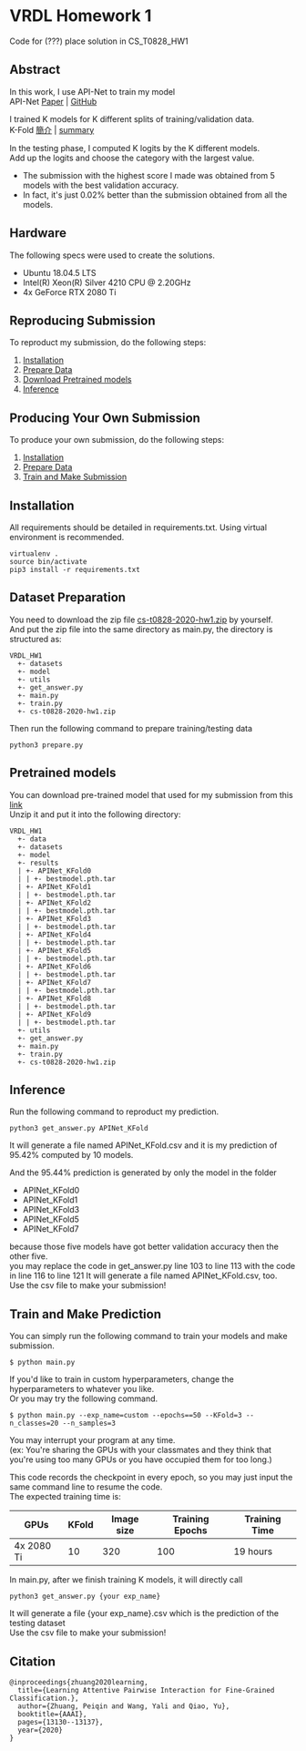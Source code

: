 # VRDL Homework 1
Code for (???) place solution in CS_T0828_HW1

## Abstract
In this work, I use API-Net to train my model<br>
API-Net [Paper](https://arxiv.org/pdf/2002.10191.pdf) | [GitHub](https://github.com/PeiqinZhuang/API-Net)

I trained K models for K different splits of training/validation data.<br>
K-Fold [簡介](https://medium.com/@chih.sheng.huang821/%E4%BA%A4%E5%8F%89%E9%A9%97%E8%AD%89-cross-validation-cv-3b2c714b18db) | [summary](https://medium.com/datadriveninvestor/k-fold-cross-validation-6b8518070833)

In the testing phase, I computed K logits by the K different models.<br>
Add up the logits and choose the category with the largest value.

- The submission with the highest score I made was obtained from 5 models with the best validation accuracy.
- In fact, it's just 0.02% better than the submission obtained from all the models.

## Hardware
The following specs were used to create the solutions.
- Ubuntu 18.04.5 LTS
- Intel(R) Xeon(R) Silver 4210 CPU @ 2.20GHz
- 4x GeForce RTX 2080 Ti

## Reproducing Submission
To reproduct my submission, do the following steps:
1. [Installation](#installation)
2. [Prepare Data](#dataset-preparation)
3. [Download Pretrained models](#pretrained-models)
4. [Inference](#inference)

## Producing Your Own Submission
To produce your own submission, do the following steps:
1. [Installation](#installation)
2. [Prepare Data](#dataset-preparation)
3. [Train and Make Submission](#train-and-make-prediction)

## Installation
All requirements should be detailed in requirements.txt. Using virtual environment is recommended.
```
virtualenv .
source bin/activate
pip3 install -r requirements.txt
```

## Dataset Preparation
You need to download the zip file [cs-t0828-2020-hw1.zip](https://www.kaggle.com/c/cs-t0828-2020-hw1/data) by yourself.<br>
And put the zip file into the same directory as main.py, the directory is structured as:
```
VRDL_HW1
  +- datasets
  +- model
  +- utils
  +- get_answer.py
  +- main.py
  +- train.py
  +- cs-t0828-2020-hw1.zip
```
Then run the following command to prepare training/testing data
```
python3 prepare.py
```


## Pretrained models
You can download pre-trained model that used for my submission from this [link](https://drive.google.com/file/d/1Ii6O2ym1O1gQxxTpdQc5wSeMjXqOuB-9/view?usp=sharing)<br>
Unzip it and put it into the following directory:
```
VRDL_HW1
  +- data
  +- datasets
  +- model
  +- results
  | +- APINet_KFold0
  | | +- bestmodel.pth.tar
  | +- APINet_KFold1
  | | +- bestmodel.pth.tar
  | +- APINet_KFold2
  | | +- bestmodel.pth.tar
  | +- APINet_KFold3
  | | +- bestmodel.pth.tar
  | +- APINet_KFold4
  | | +- bestmodel.pth.tar
  | +- APINet_KFold5
  | | +- bestmodel.pth.tar
  | +- APINet_KFold6
  | | +- bestmodel.pth.tar
  | +- APINet_KFold7
  | | +- bestmodel.pth.tar
  | +- APINet_KFold8
  | | +- bestmodel.pth.tar
  | +- APINet_KFold9
  | | +- bestmodel.pth.tar
  +- utils
  +- get_answer.py
  +- main.py
  +- train.py
  +- cs-t0828-2020-hw1.zip
```

## Inference
Run the following command to reproduct my prediction.
```
python3 get_answer.py APINet_KFold
```
It will generate a file named APINet_KFold.csv and it is my prediction of 95.42% computed by 10 models.

And the 95.44% prediction is generated by only the model in the folder
- APINet_KFold0
- APINet_KFold1 
- APINet_KFold3
- APINet_KFold5
- APINet_KFold7

because those five models have got better validation accuracy then the other five.<br>
you may replace the code in get_answer.py line 103 to line 113 with the code in line 116 to line 121
It will generate a file named APINet_KFold.csv, too.<br>
Use the csv file to make your submission!


## Train and Make Prediction
You can simply run the following command to train your models and make submission.
```
$ python main.py
```
If you'd like to train in custom hyperparameters, change the hyperparameters to whatever you like.<br>
Or you may try the following command.
```
$ python main.py --exp_name=custom --epochs==50 --KFold=3 --n_classes=20 --n_samples=3
```

You may interrupt your program at any time.<br>
(ex: You're sharing the GPUs with your classmates and they think that you're using too many GPUs or you have occupied them for too long.)

This code records the checkpoint in every epoch, so you may just input the same command line to resume the code.<br>
The expected training time is:

GPUs | KFold | Image size | Training Epochs | Training Time
------------- | ------------- | ------------- | ------------- | -------------
4x 2080 Ti | 10 | 320 | 100 | 19 hours

In main.py, after we finish training K models, it will directly call
```
python3 get_answer.py {your exp_name}
```
It will generate a file {your exp_name}.csv which is the prediction of the testing dataset<br>
Use the csv file to make your submission!

## Citation
```
@inproceedings{zhuang2020learning,
  title={Learning Attentive Pairwise Interaction for Fine-Grained Classification.},
  author={Zhuang, Peiqin and Wang, Yali and Qiao, Yu},
  booktitle={AAAI},
  pages={13130--13137},
  year={2020}
}
```
